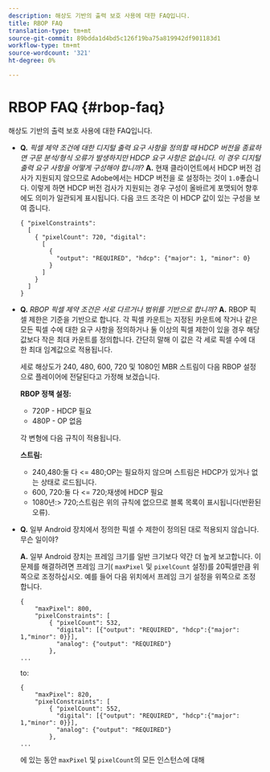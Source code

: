 ```yaml
---
description: 해상도 기반의 출력 보호 사용에 대한 FAQ입니다.
title: RBOP FAQ
translation-type: tm+mt
source-git-commit: 89bdda1d4bd5c126f19ba75a819942df901183d1
workflow-type: tm+mt
source-wordcount: '321'
ht-degree: 0%

---
```



# RBOP FAQ {#rbop-faq}

해상도 기반의 출력 보호 사용에 대한 FAQ입니다.

* **Q.** *픽셀 제약 조건에 대한 디지털 출력 요구 사항을 정의할 때 HDCP 버전을 종료하면 구문 분석/형식 오류가 발생하지만 HDCP 요구 사항은 없습니다. 이 경우 디지털 출력 요구 사항을 어떻게 구성해야 합니까?* **A.** 현재 클라이언트에서 HDCP 버전 검사가 지원되지 않으므로 Adobe에서는 HDCP 버전을 로 설정하는 것이  `1.0`좋습니다. 이렇게 하면 HDCP 버전 검사가 지원되는 경우 구성이 올바르게 포맷되어 향후에도 의미가 일관되게 표시됩니다. 다음 코드 조각은 이 HDCP 값이 있는 구성을 보여 줍니다.

   ```
   { "pixelConstraints":  
     [  
       { "pixelCount": 720, "digital":  
         [  
           {  
             "output": "REQUIRED", "hdcp": {"major": 1, "minor": 0}  
           }  
         ]  
       }  
     ]  
   }
   ```

* **Q.** *RBOP 픽셀 제약 조건은 서로 다르거나 범위를 기반으로 합니까?* **A.** RBOP 픽셀 제한은 기준을 기반으로 합니다. 각 픽셀 카운트는 지정된 카운트에 작거나 같은 모든 픽셀 수에 대한 요구 사항을 정의하거나 둘 이상의 픽셀 제한이 있을 경우 해당 값보다 작은 최대 카운트를 정의합니다. 간단히 말해 이 값은 각 세로 픽셀 수에 대한 최대 임계값으로 적용됩니다.

   세로 해상도가 240, 480, 600, 720 및 1080인 MBR 스트림이 다음 RBOP 설정으로 플레이어에 전달된다고 가정해 보겠습니다.

   **RBOP 정책 설정:**

   * 720P - HDCP 필요
   * 480P - OP 없음

   각 변형에 다음 규칙이 적용됩니다.

   **스트림:**

   * 240,480:둘 다 &lt;= 480;OP는 필요하지 않으며 스트림은 HDCP가 있거나 없는 상태로 로드됩니다.
   * 600, 720:둘 다 &lt;= 720;재생에 HDCP 필요
   * 1080년:> 720;스트림은 위의 규칙에 없으므로 블록 목록이 표시됩니다(반환된 오류).


* **Q.** 일부 Android 장치에서 정의한 픽셀 수 제한이 정의된 대로 적용되지 않습니다. 무슨 일이야?

   **A.** 일부 Android 장치는 프레임 크기를 일반 크기보다 약간 더 높게 보고합니다. 이 문제를 해결하려면 프레임 크기( `maxPixel` 및 `pixelCount` 설정)를 20픽셀만큼 위쪽으로 조정하십시오. 예를 들어 다음 위치에서 프레임 크기 설정을 위쪽으로 조정합니다.

   ```
   { 
       "maxPixel": 800, 
       "pixelConstraints": [ 
           { "pixelCount": 532, 
             "digital": [{"output": "REQUIRED", "hdcp":{"major": 1,"minor": 0}}], 
             "analog": {"output": "REQUIRED"} 
           }, 
   ... 
   ```

   to:

   ```
   { 
       "maxPixel": 820, 
       "pixelConstraints": [ 
           { "pixelCount": 552, 
             "digital": [{"output": "REQUIRED", "hdcp":{"major": 1,"minor": 0}}], 
             "analog": {"output": "REQUIRED"} 
           }, 
   ... 
   ```

   에 있는 동안 `maxPixel` 및 `pixelCount`의 모든 인스턴스에 대해

